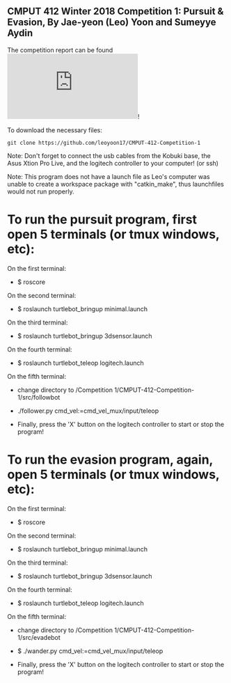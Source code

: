 ## CMPUT 412 Winter 2018 Competition 1: Pursuit & Evasion, By Jae-yeon (Leo) Yoon and Sumeyye Aydin ##

The competition report can be found ![here](https://github.com/leoyoon17/CMPUT-412-Competition-1/blob/master/docs/report.md)!

To download the necessary files:
```
git clone https://github.com/leoyoon17/CMPUT-412-Competition-1

```
Note: Don't forget to connect the usb cables from the Kobuki base, the
Asus Xtion Pro Live, and the logitech controller to your computer! (or ssh)

Note: This program does not have a launch file as Leo's computer was unable to create a workspace package with "catkin_make", thus launchfiles would not run properly.

To run the pursuit program, first open 5 terminals (or tmux windows, etc):
===========================================================================

On the first terminal:
* $ roscore

On the second terminal:
* $ roslaunch turtlebot_bringup minimal.launch

On the third terminal:
* $ roslaunch turtlebot_bringup 3dsensor.launch

On the fourth terminal:
* $ roslaunch turtlebot_teleop logitech.launch

On the fifth terminal:
* change directory to /Competition 1/CMPUT-412-Competition-1/src/followbot
* ./follower.py cmd_vel:=cmd_vel_mux/input/teleop

* Finally, press the 'X' button on the logitech controller to start or stop the program!


To run the evasion program, again, open 5 terminals (or tmux windows, etc):
=======================================================================

On the first terminal:
* $ roscore

On the second terminal:
* $ roslaunch turtlebot_bringup minimal.launch

On the third terminal:
* $ roslaunch turtlebot_bringup 3dsensor.launch

On the fourth terminal:
* $ roslaunch turtlebot_teleop logitech.launch

On the fifth terminal:
* change directory to /Competition 1/CMPUT-412-Competition-1/src/evadebot
* $ ./wander.py cmd_vel:=cmd_vel_mux/input/teleop

* Finally, press the 'X' button on the logitech controller to start or stop the program!





